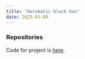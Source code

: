 ```yaml
---
title: "Aerobatic black box"
date: 2025-01-09
---
```


### Repositories
Code for project is [here](https://github.com/ablaizot/AreobaticBlackBox).
